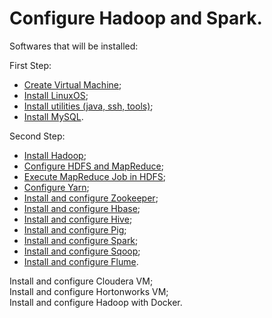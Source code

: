 # Configure Hadoop and Spark.

Softwares that will be installed:

First Step:

- [Create Virtual Machine](./First_Step/README.md);
- [Install LinuxOS](./First_Step/README.md);
- [Install utilities (java, ssh, tools)](./First_Step/README.md);
- [Install MySQL](./First_Step/README.md).

Second Step:

- [Install Hadoop](./Second_Step/Instructions/Install_Hadoop.md);
- [Configure HDFS and MapReduce](./Second_Step/Instructions/Configure_HDFS_MapReduce.md);
- [Execute MapReduce Job in HDFS](./Second_Step/Instructions/Execute_Job_HDFS.md);
- [Configure Yarn](./Second_Step/Instructions/Configure_Yarn.md);
- [Install and configure Zookeeper](./Second_Step/Instructions/Install_Configure_Zookeper.md);
- [Install and configure Hbase](./Second_Step/Instructions/Install_Configure_Hbase.md);
- [Install and configure Hive](./Second_Step/Instructions/Install_Configure_Hive.md);
- [Install and configure Pig](./Second_Step/Instructions/Install_Configure_Pig.md);
- [Install and configure Spark](./Second_Step/Instructions/Install_Configure_Spark.md);
- [Install and configure Sqoop](./Second_Step/Instructions/Install_Configure_Sqoop.md);
- [Install and configure Flume](./Second_Step/Instructions/Install_Configure_Flume.md).

Install and configure Cloudera VM;<br>
Install and configure Hortonworks VM;<br>
Install and configure Hadoop with Docker.
